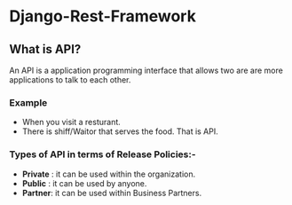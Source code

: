 # Django-Rest-Framework

## What is API?
An API is a application programming interface that allows two are are more applications to talk to each other. 
### Example
- When you visit a resturant. 
- There is shiff/Waitor that serves the food. That is API.

### Types of API in terms of Release Policies:-
- **Private** : it can be used within the organization.
- **Public** : it can be used by anyone.
- **Partner**: it can be used within Business Partners.
    